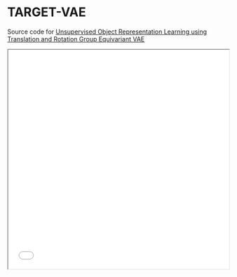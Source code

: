 # TARGET-VAE

Source code for <a href=""> Unsupervised Object Representation Learning using Translation and Rotation Group Equivariant VAE </a>

<iframe src="images/model_p8_2.pdf" width="100%" height="500px">  </iframe>
